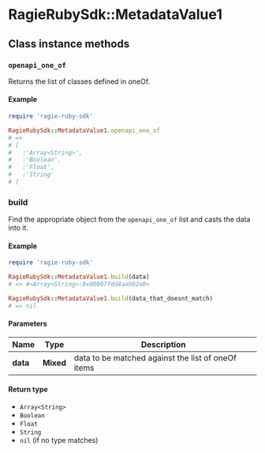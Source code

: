 # RagieRubySdk::MetadataValue1

## Class instance methods

### `openapi_one_of`

Returns the list of classes defined in oneOf.

#### Example

```ruby
require 'ragie-ruby-sdk'

RagieRubySdk::MetadataValue1.openapi_one_of
# =>
# [
#   :'Array<String>',
#   :'Boolean',
#   :'Float',
#   :'String'
# ]
```

### build

Find the appropriate object from the `openapi_one_of` list and casts the data into it.

#### Example

```ruby
require 'ragie-ruby-sdk'

RagieRubySdk::MetadataValue1.build(data)
# => #<Array<String>:0x00007fdd4aab02a0>

RagieRubySdk::MetadataValue1.build(data_that_doesnt_match)
# => nil
```

#### Parameters

| Name | Type | Description |
| ---- | ---- | ----------- |
| **data** | **Mixed** | data to be matched against the list of oneOf items |

#### Return type

- `Array<String>`
- `Boolean`
- `Float`
- `String`
- `nil` (if no type matches)

